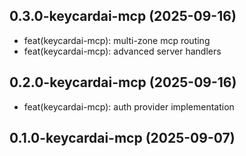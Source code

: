## 0.3.0-keycardai-mcp (2025-09-16)


- feat(keycardai-mcp): multi-zone mcp routing
- feat(keycardai-mcp): advanced server handlers

## 0.2.0-keycardai-mcp (2025-09-16)


- feat(keycardai-mcp): auth provider implementation

## 0.1.0-keycardai-mcp (2025-09-07)
